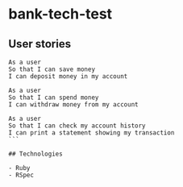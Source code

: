 # bank-tech-test

## User stories

```
As a user
So that I can save money
I can deposit money in my account
```

```
As a user
So that I can spend money
I can withdraw money from my account
```

````
As a user
So that I can check my account history
I can print a statement showing my transaction
```

## Technologies

- Ruby
- RSpec
